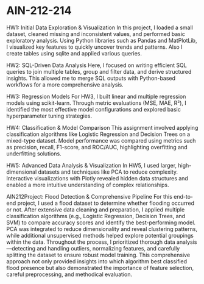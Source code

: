 # AIN-212-214
HW1: Initial Data Exploration & Visualization
In this project, I loaded a small dataset, cleaned missing and inconsistent values, and performed basic exploratory analysis. Using Python libraries such as Pandas and MatPlotLib, I visualized key features to quickly uncover trends and patterns. Also I create tables using sqlite and applied various queries.

HW2: SQL-Driven Data Analysis
Here, I focused on writing efficient SQL queries to join multiple tables, group and filter data, and derive structured insights. This allowed me to merge SQL outputs with Python-based workflows for a more comprehensive analysis.

HW3: Regression Models
For HW3, I built linear and multiple regression models using scikit-learn. Through metric evaluations (MSE, MAE, R²), I identified the most effective model configurations and explored basic hyperparameter tuning strategies.

HW4: Classification & Model Comparison
This assignment involved applying classification algorithms like Logistic Regression and Decision Trees on a mixed-type dataset. Model performance was compared using metrics such as precision, recall, F1-score, and ROC/AUC, highlighting overfitting and underfitting solutions.

HW5: Advanced Data Analysis & Visualization
In HW5, I used larger, high-dimensional datasets and techniques like PCA to reduce complexity. Interactive visualizations with Plotly revealed hidden data structures and enabled a more intuitive understanding of complex relationships.

AIN212Project: Flood Detection & Comprehensive Pipeline
For this end-to-end project, I used a flood dataset to determine whether flooding occurred or not. After extensive data cleaning and preparation, I applied multiple classification algorithms (e.g., Logistic Regression, Decision Trees, and SVM) to compare accuracy scores and identify the best-performing model. PCA was integrated to reduce dimensionality and reveal clustering patterns, while additional unsupervised methods helped explore potential groupings within the data. Throughout the process, I prioritized thorough data analysis—detecting and handling outliers, normalizing features, and carefully splitting the dataset to ensure robust model training. This comprehensive approach not only provided insights into which algorithm best classified flood presence but also demonstrated the importance of feature selection, careful preprocessing, and methodical evaluation.

